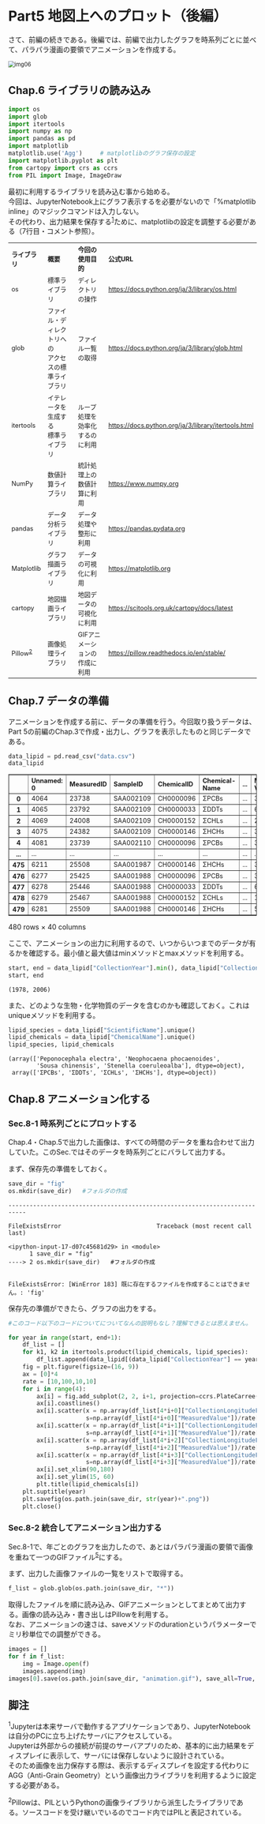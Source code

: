 
# Part5 地図上へのプロット（後編）
<p>さて、前編の続きである。後編では、前編で出力したグラフを時系列ごとに並べて、パラパラ漫画の要領でアニメーションを作成する。</p>

<img src="./images/img06.SVG" alt="img06" style="zoom:80%;" />

## Chap.6 ライブラリの読み込み

```python
import os
import glob
import itertools
import numpy as np
import pandas as pd
import matplotlib
matplotlib.use('Agg')     # matplotlibのグラフ保存の設定
import matplotlib.pyplot as plt
from cartopy import crs as ccrs
from PIL import Image, ImageDraw
```

<p>最初に利用するライブラリを読み込む事から始める。<br>今回は、JupyterNotebook上にグラフ表示するを必要がないので「%matplotlib inline」のマジックコマンドは入力しない。<br>
  その代わり、出力結果を保存する<sup><a href=#sup1>1</a></sup>ために、matplotlibの設定を調整する必要がある（7行目・コメント参照）。</p>
  
<table style="text-align: left; font-size: 0.8rem">
  <tr align="left">
    <th>ライブラリ</th>
    <th>概要</th>
    <th>今回の使用目的</th>
    <th>公式URL</th>
  </tr>
   <tr align="left">
    <td>os</td>
    <td>標準ライブラリ</td>
    <td>ディレクトリの操作</td>
    <td><a href=https://docs.python.org/ja/3/library/os.html>https://docs.python.org/ja/3/library/os.html</a></td>
  </tr>
  <tr align="left">
    <td>glob</td>
    <td>ファイル・ディレクトリへの<br>アクセスの標準ライブラリ</td>
    <td>ファイル一覧の取得</td>
    <td><a href=https://docs.python.org/ja/3/library/glob.html>https://docs.python.org/ja/3/library/glob.html</a></td>
  </tr>
  <tr align="left">
    <td>itertools</td>
    <td>イテレータを生成する<br>標準ライブラリ</td>
    <td>ループ処理を効率化するのに利用</td>
    <td><a href=https://docs.python.org/ja/3/library/itertools.html>https://docs.python.org/ja/3/library/itertools.html</a></td>
  </tr>
  <tr align="left">
    <td>NumPy</td>
    <td>数値計算ライブラリ</td>
    <td>統計処理上の数値計算に利用</td>
    <td><a href=https://www.numpy.org>https://www.numpy.org</a></td>
  </tr>
  <tr align="left">
    <td>pandas</td>
    <td>データ分析ライブラリ</td>
    <td>データ処理や整形に利用</td>
    <td><a href=https://pandas.pydata.org>https://pandas.pydata.org</a></td>
  </tr>
  <tr align="left">
    <td>Matplotlib</td>
    <td>グラフ描画ライブラリ</td>
    <td>データの可視化に利用</td>
    <td><a href=https://matplotlib.org>https://matplotlib.org</a></td>
  </tr>
  <tr align="left">
    <td>cartopy</td>
    <td>地図描画ライブラリ</td>
    <td>地図データの可視化に利用</td>
    <td><a href=https://scitools.org.uk/cartopy/docs/latest>https://scitools.org.uk/cartopy/docs/latest</a></td>
  </tr>
  <tr align="left">
    <td>Pillow<sup><a href=#sup2>2</a></sup></td>
    <td>画像処理ライブラリ</td>
    <td>GIFアニメーションの作成に利用</td>
    <td><a href=https://pillow.readthedocs.io/en/stable/>https://pillow.readthedocs.io/en/stable/</a></td>
  </tr>
</table>


## Chap.7 データの準備 

<p>アニメーションを作成する前に、データの準備を行う。今回取り扱うデータは、Part 5の前編のChap.3で作成・出力し、グラフを表示したものと同じデータである。</p>

```python
data_lipid = pd.read_csv("data.csv")
data_lipid
```

<table border="1" class="dataframe" style="font-size: 0.8rem">
  <thead>
    <tr style="text-align: left;">
      <th></th>
      <th>Unnamed: 0</th>
      <th>MeasuredID</th>
      <th>SampleID</th>
      <th>ChemicalID</th>
      <th>Chemical-Name</th>
      <th>...</th>
      <th>Measured-Value</th>
      <th>Alternative-Data</th>
      <th>ProjectID</th>
      <th>...</th>
    </tr>
  </thead>
  <tbody>
    <tr>
      <th>0</th>
      <td>4064</td>
      <td>23738</td>
      <td>SAA002109</td>
      <td>CH0000096</td>
      <td>ΣPCBs</td>
      <td>...</td>
      <td>30000.0</td>
      <td>NaN</td>
      <td>PRA000036</td>
      <td>...</td>
    </tr>
    <tr>
      <th>1</th>
      <td>4065</td>
      <td>23792</td>
      <td>SAA002109</td>
      <td>CH0000033</td>
      <td>ΣDDTs</td>
      <td>...</td>
      <td>68000.0</td>
      <td>NaN</td>
      <td>PRA000036</td>
      <td>...</td>
    </tr>
    <tr>
      <th>2</th>
      <td>4069</td>
      <td>24008</td>
      <td>SAA002109</td>
      <td>CH0000152</td>
      <td>ΣCHLs</td>
      <td>...</td>
      <td>2700.0</td>
      <td>NaN</td>
      <td>PRA000036</td>
      <td>...</td>
    </tr>
    <tr>
      <th>3</th>
      <td>4075</td>
      <td>24382</td>
      <td>SAA002109</td>
      <td>CH0000146</td>
      <td>ΣHCHs</td>
      <td>...</td>
      <td>300.0</td>
      <td>NaN</td>
      <td>PRA000036</td>
      <td>...</td>
    </tr>
    <tr>
      <th>4</th>
      <td>4081</td>
      <td>23739</td>
      <td>SAA002110</td>
      <td>CH0000096</td>
      <td>ΣPCBs</td>
      <td>...</td>
      <td>30000.0</td>
      <td>NaN</td>
      <td>PRA000036</td>
      <td>...</td>
    </tr>
    <tr>
      <th>...</th>
      <td>...</td>
      <td>...</td>
      <td>...</td>
      <td>...</td>
      <td>...</td>
      <td>...</td>
      <td>...</td>
      <td>...</td>
      <td>...</td>
      <td>...</td>
    </tr>
    <tr>
      <th>475</th>
      <td>6211</td>
      <td>25508</td>
      <td>SAA001987</td>
      <td>CH0000146</td>
      <td>ΣHCHs</td>
      <td>...</td>
      <td>380.0</td>
      <td>NaN</td>
      <td>PRA000032</td>
      <td>...</td>
    </tr>
    <tr>
      <th>476</th>
      <td>6277</td>
      <td>25425</td>
      <td>SAA001988</td>
      <td>CH0000096</td>
      <td>ΣPCBs</td>
      <td>...</td>
      <td>36000.0</td>
      <td>NaN</td>
      <td>PRA000032</td>
      <td>...</td>
    </tr>
    <tr>
      <th>477</th>
      <td>6278</td>
      <td>25446</td>
      <td>SAA001988</td>
      <td>CH0000033</td>
      <td>ΣDDTs</td>
      <td>...</td>
      <td>67000.0</td>
      <td>NaN</td>
      <td>PRA000032</td>
      <td>...</td>
    </tr>
    <tr>
      <th>478</th>
      <td>6279</td>
      <td>25467</td>
      <td>SAA001988</td>
      <td>CH0000152</td>
      <td>ΣCHLs</td>
      <td>...</td>
      <td>11000.0</td>
      <td>NaN</td>
      <td>PRA000032</td>
      <td>...</td>
    </tr>
    <tr>
      <th>479</th>
      <td>6281</td>
      <td>25509</td>
      <td>SAA001988</td>
      <td>CH0000146</td>
      <td>ΣHCHs</td>
      <td>...</td>
      <td>520.0</td>
      <td>NaN</td>
      <td>PRA000032</td>
      <td>...</td>
    </tr>
  </tbody>
</table>
<p>480 rows × 40 columns</p>

<p>ここで、アニメーションの出力に利用するので、いつからいつまでのデータが有るかを確認する。最小値と最大値はminメソッドとmaxメソッドを利用する。</p>

```python
start, end = data_lipid["CollectionYear"].min(), data_lipid["CollectionYear"].max()
start, end
```

    (1978, 2006)

<p>また、どのような生物・化学物質のデータを含むのかも確認しておく。これはuniqueメソッドを利用する。</p>

```python
lipid_species = data_lipid["ScientificName"].unique()
lipid_chemicals = data_lipid["ChemicalName"].unique()
lipid_species, lipid_chemicals
```

    (array(['Peponocephala electra', 'Neophocaena phocaenoides',
            'Sousa chinensis', 'Stenella coeruleoalba'], dtype=object),
     array(['ΣPCBs', 'ΣDDTs', 'ΣCHLs', 'ΣHCHs'], dtype=object))


## Chap.8 アニメーション化する

### Sec.8-1 時系列ごとにプロットする

<p>Chap.4・Chap.5で出力した画像は、すべての時間のデータを重ね合わせて出力していた。このSec.ではそのデータを時系列ごとにバラして出力する。</p>
<p>まず、保存先の準備をしておく。</p>

```python
save_dir = "fig"
os.mkdir(save_dir)   #フォルダの作成
```

    ---------------------------------------------------------------------------
    
    FileExistsError                           Traceback (most recent call last)
    
    <ipython-input-17-d07c45681d29> in <module>
          1 save_dir = "fig"
    ----> 2 os.mkdir(save_dir)   #フォルダの作成


    FileExistsError: [WinError 183] 既に存在するファイルを作成することはできません。: 'fig'


<p>保存先の準備ができたら、グラフの出力をする。</p>

```python
#このコード以下のコードについてについてなんの説明もなし？理解できるとは思えません。

for year in range(start, end+1):
    df_list = []
    for k1, k2 in itertools.product(lipid_chemicals, lipid_species):
        df_list.append(data_lipid[(data_lipid["CollectionYear"] == year) & (data_lipid["ChemicalName"] == k1) & (data_lipid["ScientificName"] == k2)])
    fig = plt.figure(figsize=(16, 9))
    ax = [0]*4
    rate = [10,100,10,10]
    for i in range(4): 
        ax[i] = fig.add_subplot(2, 2, i+1, projection=ccrs.PlateCarree())
        ax[i].coastlines()
        ax[i].scatter(x = np.array(df_list[4*i+0]["CollectionLongitudeFrom"]), y = np.array(df_list[4*i+0]["CollectionLatitudeFrom"]),
                      s=np.array(df_list[4*i+0]["MeasuredValue"])/rate[i], c = "red", alpha=0.3)
        ax[i].scatter(x = np.array(df_list[4*i+1]["CollectionLongitudeFrom"]), y = np.array(df_list[4*i+1]["CollectionLatitudeFrom"]),
                      s=np.array(df_list[4*i+1]["MeasuredValue"])/rate[i], c = "blue", alpha=0.3)
        ax[i].scatter(x = np.array(df_list[4*i+2]["CollectionLongitudeFrom"]), y = np.array(df_list[4*i+2]["CollectionLatitudeFrom"]),
                      s=np.array(df_list[4*i+2]["MeasuredValue"])/rate[i], c = "yellow", alpha=0.3)
        ax[i].scatter(x = np.array(df_list[4*i+3]["CollectionLongitudeFrom"]), y = np.array(df_list[4*i+3]["CollectionLatitudeFrom"]),
                      s=np.array(df_list[4*i+3]["MeasuredValue"])/rate[i], c = "green", alpha=0.3)
        ax[i].set_xlim(90,180)
        ax[i].set_ylim(15, 60)
        plt.title(lipid_chemicals[i])
    plt.suptitle(year)
    plt.savefig(os.path.join(save_dir, str(year)+".png"))
    plt.close()
```

### Sec.8-2 統合してアニメーション出力する
<p>Sec.8-1で、年ごとのグラフを出力したので、あとはパラパラ漫画の要領で画像を重ねて一つのGIFファイル<sup><a href=#sup5>5</a></sup>にする。</p>
<p>まず、出力した画像ファイルの一覧をリストで取得する。</p>

```python
f_list = glob.glob(os.path.join(save_dir, "*"))
```

<p>取得したファイルを順に読み込み、GIFアニメーションとしてまとめて出力する。画像の読み込み・書き出しはPillowを利用する。<br>
なお、アニメーションの速さは、saveメソッドのdurationというパラメーターでミリ秒単位での調整ができる。</p>

```python
images = []
for f in f_list:
    img = Image.open(f)
    images.append(img)
images[0].save(os.path.join(save_dir, "animation.gif"), save_all=True, append_images=images[1:], optimize=False, duration=500, loop=0)
```

## 脚注

<p><sup id=sup1>1</sup>Jupyterは本来サーバで動作するアプリケーションであり、JupyterNotebookは自分のPCに立ち上げたサーバにアクセスしている。<br>Jupyterは外部からの接続が前提のサーバアプリのため、基本的に出力結果をディスプレイに表示して、サーバには保存しないように設計されている。<br>そのため画像を出力保存する際は、表示するディスプレイを設定する代わりにAGG（Anti-Grain Geometry）という画像出力ライブラリを利用するように設定する必要がある。</p>
<p><sup id=sup2>2</sup>Pillowは、PILというPythonの画像ライブラリから派生したライブラリである。ソースコードを受け継いでいるのでコード内ではPILと表記されている。</p>
